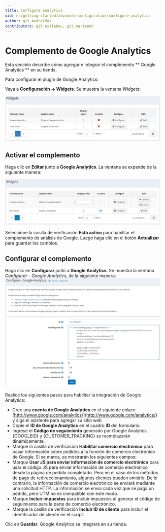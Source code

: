 ```yaml
---
title: Configure analytics
uid: en/getting-started/advanced-configuration/configure-analytics
author: git.AndreiMaz
contributors: git.exileDev, git.mariannk
---
```

# Complemento de Google Analytics

Esta sección describe cómo agregar e integrar el complemento ** Google Analytics ** en su tienda.

Para configurar el plugin de Google Analytics:

Vaya a **Configuración → Widgets**. Se muestra la ventana *Widgets*:

![Widgets](_static/configure-analytics/google-analytics-widgets.png)

## Activar el complemento

Haga clic en **Editar** junto a **Google Analytics**. La ventana se expande de la siguiente manera:

![Google Analytics](_static/configure-analytics/google-analytics-widgets-edit.jpg)

Seleccione la casilla de verificación **Está activo** para habilitar el complemento de análisis de Google. Luego haga clic en el botón **Actualizar** para guardar los cambios.

## Configurar el complemento

Haga clic en **Configurar** junto a **Google Analytics**. Se muestra la ventana *Configurar - Google Analytics*, de la siguiente manera:
![Google analytics - Configure](_static/configure-analytics/google-analytics-widgets-configure.png)

Realice los siguientes pasos para habilitar la integración de Google Analytics:

* Cree una **cuenta de Google Analytics** en el siguiente enlace [http://www.google.com/analytics/](http://www.google.com/analytics/) y siga el asistente para agregar su sitio web
* Copie el **ID de Google Analytics** en el cuadro **ID** del formulario.
* Ingrese el **Código de seguimiento** generado por Google Analytics. {GOOGLEID} y {CUSTOMER_TRACKING} se reemplazarán dinámicamente.
* Marque la casilla de verificación **Habilitar comercio electrónico** para pasar información sobre pedidos a la función de comercio electrónico de Google. Si se marca, se mostrarán los siguientes campos:
* Marque **Usar JS para enviar información de comercio electrónico** para usar el código JS para enviar información de comercio electrónico desde la página de pedido completado. Pero en el caso de los métodos de pago de redireccionamiento, algunos clientes pueden omitirlo. De lo contrario, la información de comercio electrónico se enviará mediante una solicitud HTTP. La información se envía cada vez que se paga un pedido, pero UTM no es compatible con este modo.
* Marque **Incluir impuestos** para incluir impuestos al generar el código de seguimiento para la parte de comercio electrónico.
* Marque la casilla de verificación **Incluir ID de cliente** para incluir el identificador de cliente en el script.

Clic en **Guardar**. Google Analytics se integrará en su tienda.